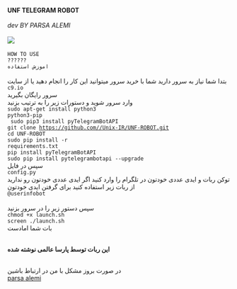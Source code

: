<b>UNF TELEGRAM ROBOT </b>
<br>
<br>
<i>dev BY PARSA ALEMI</i>
<br>
<br>
<img src=http://unf.xzn.ir/bot.png>
<br>
<br>
<code>HOW TO USE ??????</code>
<br>
<code>اموزش استفاده</code>
<br>
<br>
بتدا شما نیاز به سرور دارید شما با خرید سرور میتوانید این کار را انجام دهید یا از سایت 
<br>
<code>c9.io</code>
<br>
سرور رایگان بگیرید
<br>
وارد سرور شوید و دستورات زیر را به ترتیب بزنید 
<br>
<code>sudo apt-get install python3 python3-pip</code>
<br>
<code> sudo pip3 install pyTelegramBotAPI</code>
<br>
<code>git clone https://github.com//Unix-IR/UNF-ROBOT.git</code>
<br>
<code>cd UNF-ROBOT</code>
<br>
<code>sudo pip install -r requirements.txt</code>
<br>
<code>pip install pyTelegramBotAPI</code>
<br>
<code>sudo pip install pytelegrambotapi --upgrade</code>
<br>
سپس در فایل 
<br>
<code>config.py</code>
<br>
توکن ربات و ایدی عددی خودتون در تلگرام را وارد کنید اگر ایدی عددی خودتون رو ندارید از ربات زیر استفاده کنید برای گرفتن ایدی خودتون
<br>
<code>@userinfobot</code>
<br>
<br>سپس دستور زیر را در سرور بزنید
<br>
<code>chmod +x launch.sh</code>
<br>
<code>screen ./launch.sh</code>
<br>
بات شما امادست

<br><b>این ربات توسط پارسا عالمی نوشته شده</b>

<br>در صورت بروز مشکل با من در ارتباط باشین
<br><a href="telegram.me/parsaalemi">parsa alemi</a>
